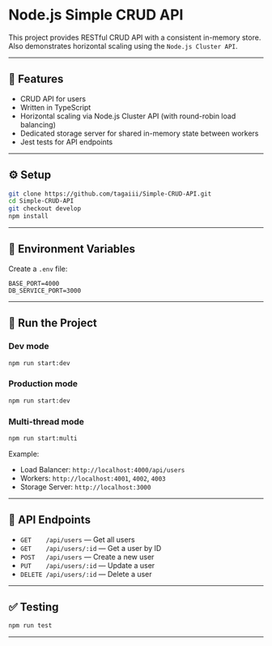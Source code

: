 # Node.js Simple CRUD API

This project provides RESTful CRUD API with a consistent in-memory store. Also demonstrates horizontal scaling using the `Node.js Cluster API`.

---

## 🚀 Features

- CRUD API for users
- Written in TypeScript
- Horizontal scaling via Node.js Cluster API (with round-robin load balancing)
- Dedicated storage server for shared in-memory state between workers
- Jest tests for API endpoints

---

## ⚙️ Setup

```bash
git clone https://github.com/tagaiii/Simple-CRUD-API.git
cd Simple-CRUD-API
git checkout develop
npm install
```

---

## 🔧 Environment Variables

Create a `.env` file:

```env
BASE_PORT=4000
DB_SERVICE_PORT=3000
```

---

## 🏁 Run the Project

### Dev mode
```bash
npm run start:dev
```

### Production mode
```bash
npm run start:dev
```

### Multi-thread mode
```bash
npm run start:multi
```

Example:  
- Load Balancer: `http://localhost:4000/api/users`  
- Workers: `http://localhost:4001`, `4002`, `4003`  
- Storage Server: `http://localhost:3000`

---

## 📮 API Endpoints

- `GET    /api/users` — Get all users  
- `GET    /api/users/:id` — Get a user by ID  
- `POST   /api/users` — Create a new user  
- `PUT    /api/users/:id` — Update a user  
- `DELETE /api/users/:id` — Delete a user  

---

## ✅ Testing

```bash
npm run test
```

---